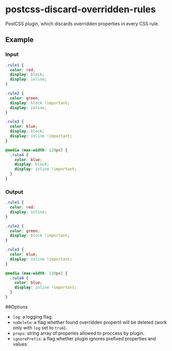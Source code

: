 # postcss-discard-overridden-rules
PostCSS plugin, which discards overridden properties in every CSS rule.

## Example
### Input

```css
.rule1 {
  color: red;
  display: block;
  display: inline;
}

.rule2 {
  color: green;
  display: block !important;
  display: inline;
}

.rule3 {
  color: blue;
  display: block;
  display: inline !important;
}

@media (max-width: 120px) {
  .rule4 {
    color: blue;
    display: block;
    display: inline !important;
  }
}
```

### Output

```css
.rule1 {
  color: red;
  display: inline;
}

.rule2 {
  color: green;
  display: block !important;
}

.rule3 {
  color: blue;
  display: inline !important;
}

@media (max-width: 120px) {
  .rule4 {
    color: blue;
    display: inline !important;
  }
}
```

##Options
* `log`: a logging flag.
* `noDelete`: a flag whether found overridden propertil will be deleted (work only with `log` set to `true`).
* `props`: string array of properies allowed to proccess by plugin.
* `ignorePrefix`: a flag whether plugin ignores prefixed properties and values.

